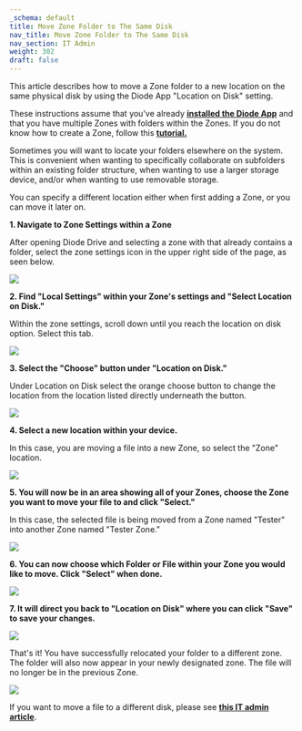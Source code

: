 ```yaml
---
_schema: default
title: Move Zone Folder to The Same Disk
nav_title: Move Zone Folder to The Same Disk
nav_section: IT Admin
weight: 302
draft: false
---
```

This article describes how to move a Zone folder to a new location on the same physical disk by using the Diode App "Location on Disk" setting.

These instructions assume that you've already [**installed the Diode App**](https://app.docs.diode.io/docs/) and that you have multiple Zones with folders within the Zones. If you do not know how to create a Zone, follow this <a href="https://app.docs.diode.io/docs/" target="_blank" rel="noopener"><strong>tutorial.</strong></a>

Sometimes you will want to locate your folders elsewhere on the system. This is convenient when wanting to specifically collaborate on subfolders within an existing folder structure, when wanting to use a larger storage device, and/or when wanting to use removable storage.

You can specify a different location either when first adding a Zone, or you can move it later on.

**1\. Navigate to Zone Settings within a Zone**

After opening Diode Drive and selecting a zone with that already contains a folder, select the zone settings icon in the upper right side of the page, as seen below.

![](/uploads/image-39.png)

**2\. Find "Local Settings" within your Zone's settings and "Select Location on Disk."**

Within the zone settings, scroll down until you reach the location on disk option. Select this tab.

![](/uploads/image-40.png)

**3\. Select the "Choose" button under "Location on Disk."**

Under Location on Disk select the orange choose button to change the location from the location listed directly underneath the button.

![](/uploads/image-41.png)

**4\. Select a new location within your device.**

In this case, you are moving a file into a new Zone, so select the "Zone" location.

![](/uploads/image-42.png)

**5\. You will now be in an area showing all of your Zones, choose the Zone you want to move your file to and click "Select."**

In this case, the selected file is being moved from a Zone named "Tester" into another Zone named "Tester Zone."

![](/uploads/image-43.png)

**6\. You can now choose which Folder or File within your Zone you would like to move. Click "Select" when done.**

![](/uploads/image-44.png)

**7\. It will direct you back to "Location on Disk" where you can click "Save" to save your changes.**

![](/uploads/image-45.png)

That's it! You have successfully relocated your folder to a different zone. The folder will also now appear in your newly designated zone. The file will no longer be in the previous Zone.

![](/uploads/image-46.png)

If you want to move a file to a different disk, please see <a href="https://app.docs.diode.io/docs/admin/docs-on-other-products/" target="_blank" rel="noopener"><strong>this IT admin article</strong></a>.